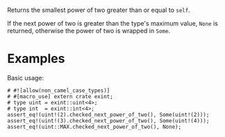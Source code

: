 Returns the smallest power of two greater than or equal to `self`.

If the next power of two is greater than the type's maximum value,
`None` is returned, otherwise the power of two is wrapped in `Some`.

# Examples

Basic usage:

```
# #![allow(non_camel_case_types)]
# #[macro_use] extern crate exint;
# type uint = exint::uint<4>;
# type int  = exint::int<4>;
assert_eq!(uint!(2).checked_next_power_of_two(), Some(uint!(2)));
assert_eq!(uint!(3).checked_next_power_of_two(), Some(uint!(4)));
assert_eq!(uint::MAX.checked_next_power_of_two(), None);
```
